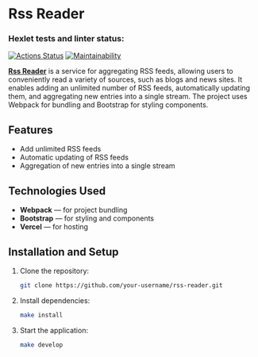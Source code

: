 # Rss Reader

### Hexlet tests and linter status:

[![Actions Status](https://github.com/sonkashash/frontend-project-11/actions/workflows/hexlet-check.yml/badge.svg)](https://github.com/sonkashash/frontend-project-11/actions)
[![Maintainability](https://api.codeclimate.com/v1/badges/8f78265a2e111aeb072c/maintainability)](https://codeclimate.com/github/sonkashash/frontend-project-11/maintainability)

**[Rss Reader](https://frontend-project-11-6y1w.vercel.app)** is a service for aggregating RSS feeds, allowing users to conveniently read a variety of sources, such as blogs and news sites. It enables adding an unlimited number of RSS feeds, automatically updating them, and aggregating new entries into a single stream. The project uses Webpack for bundling and Bootstrap for styling components.

## Features

- Add unlimited RSS feeds
- Automatic updating of RSS feeds
- Aggregation of new entries into a single stream

## Technologies Used

- **Webpack** — for project bundling
- **Bootstrap** — for styling and components
- **Vercel** — for hosting

## Installation and Setup

1. Clone the repository:
   ```bash
   git clone https://github.com/your-username/rss-reader.git
   ```
2. Install dependencies:
   ```bash
   make install
   ```
3. Start the application:
   ```bash
   make develop
   ```
